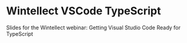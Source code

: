 # Wintellect VSCode TypeScript
Slides for the Wintellect webinar: Getting Visual Studio Code Ready for TypeScript
